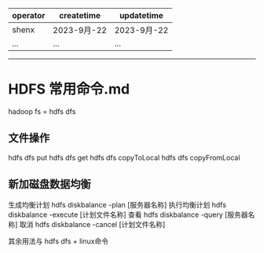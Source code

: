 | operator | createtime | updatetime |
| ---- | ---- | ---- |
| shenx | 2023-9月-22 | 2023-9月-22  |
| ... | ... | ... |
---
# HDFS 常用命令.md

hadoop fs = hdfs dfs

## 文件操作
hdfs dfs put 
hdfs dfs get
hdfs dfs copyToLocal
hdfs dfs copyFromLocal


## 新加磁盘数据均衡

生成均衡计划
hdfs diskbalance -plan [服务器名称]
执行均衡计划
hdfs diskbalance -execute [计划文件名称]
查看
hdfs diskbalance -query [服务器名称]
取消
hdfs diskbalance -cancel [计划文件名称]



其余用法与
hdfs dfs + linux命令

